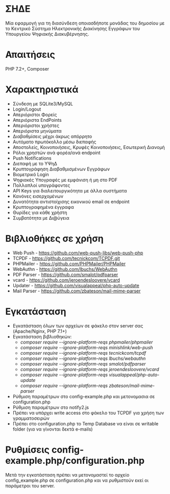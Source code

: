 # ΣΗΔΕ
Μία εφαρμογή για τη διασύνδεση οποιασδήποτε μονάδας του δημοσίου με το Κεντρικό Σύστημα Ηλεκτρονικής Διακίνησης Εγγράφων του Υπουργείου Ψηφιακής Διακυβέρνησης.

# Απαιτήσεις
PHP 7.2+, Composer

# Χαρακτηριστικά
* Σύνδεση με SQLite3/MySQL
* Login/Logout
* Απεριόριστοι Φορείς
* Απεριόριστα EndPoints
* Απεριόριστοι χρήστες
* Απεριόριστα μηνύματα
* Διαβαθμίσεις μέχρι άκρως απόρρητο
* Αυτόματο πρωτόκολλο μέσω διεπαφής
* Αποστολείς, Κοινοποιήσεις, Κρυφές Κοινοποιήσεις, Εσωτερική Διανομή
* Ρόλοι χρηστών ανά φορέα/ανά endpoint
* Push Notifications
* Διεπαφή με το ΥΨηΔ 
* Κρυπτογράφηση Διαβαθμισμένων Εγγράφων
* Βιομετρικό Login
* Ψηφιακές Υπογραφές με εμφάνιση ή μη στο PDF
* Πολλαπλοί υπογράφοντες
* API Keys για διαλειτουργικότητα με άλλα συστήματα
* Κανόνες εισερχομένων
* Δυνατότητα αντιστοίχισης εικονικού email σε endpoint
* Κρυπτογραφημένα έγγραφα
* Θυρίδες για κάθε χρήστη
* Συμβατότητα με Δι@ύγεια

# Βιβλιοθήκες σε χρήση
* Web Push - https://github.com/web-push-libs/web-push-php
* TCPDF - https://github.com/tecnickcom/TCPDF.git
* PHPMailer - https://github.com/PHPMailer/PHPMailer
* WebAuthn - https://github.com/lbuchs/WebAuthn
* PDF Parser - https://github.com/smalot/pdfparser
* vcard - https://github.com/jeroendesloovere/vcard
* Updater - https://github.com/visualappeal/php-auto-update
* Mail Parser - https://github.com/zbateson/mail-mime-parser

# Εγκατάσταση
* Εγκατάσταση όλων των αρχείων σε φάκελο στον server σας (Apache/Nginx, PHP 7.1+)
* Εγκατάσταση βιβλιοθηκών:
    *  *composer require --ignore-platform-reqs phpmailer/phpmailer*
    *  *composer require --ignore-platform-reqs  minishlink/web-push*
    *  *composer require --ignore-platform-reqs  tecnickcom/tcpdf*
    *  *composer require --ignore-platform-reqs  lbuchs/webauthn*
    *  *composer require --ignore-platform-reqs  smalot/pdfparser*
    *  *composer require --ignore-platform-reqs jeroendesloovere/vcard*
    *  *composer require --ignore-platform-reqs visualappeal/php-auto-update*
    *  *composer require --ignore-platform-reqs zbateson/mail-mime-parser*
* Ρύθμιση παραμέτρων στο config-example.php και μετονομασια σε configuration.php
* Ρύθμιση παραμέτρων στο notify2.js
* Πρέπει να υπάρχει write access στο φάκελο του TCPDF για χρήση των γραμματοσειρών
* Πρέπει στο configuration.php το Temp Database να είναι σε writable folder (για να γίνονται δεκτά e-mails)

# Ρυθμίσεις config-example.php/configuration.php
Μετά την εγκατάσταση πρέπει να μετονομαστεί το αρχείο config_example.php σε configuration.php και να ρυθμιστούν εκεί οι παράμετροι του server.





